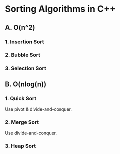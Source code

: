 # Sorting Algorithms in C++
## A. O(n^2)
### 1. Insertion Sort

### 2. Bubble Sort
### 3. Selection Sort

## B. O(nlog(n))
### 1. Quick Sort
Use pivot & divide-and-conquer.


### 2. Merge Sort
Use divide-and-conquer.

### 3. Heap Sort
